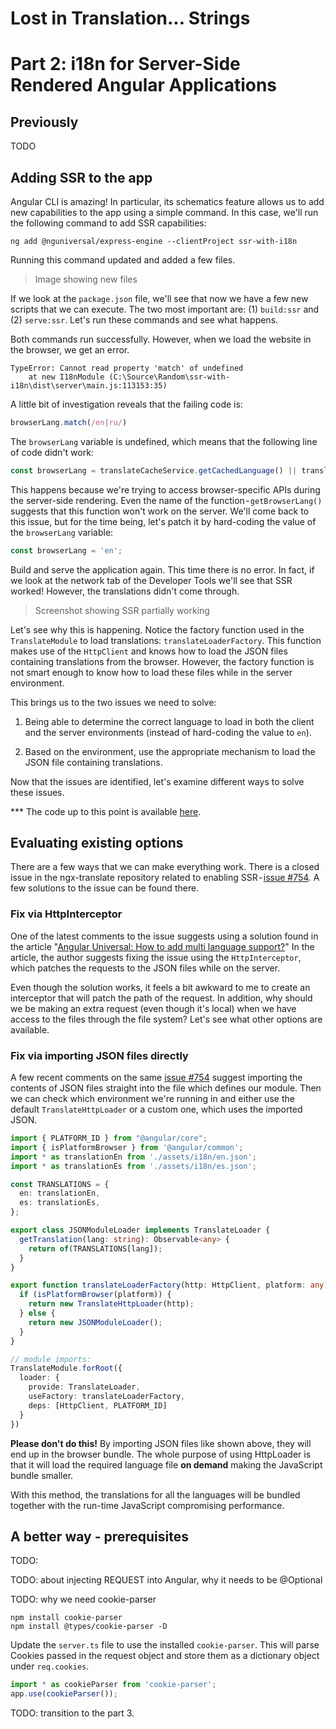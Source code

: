 # Lost in Translation... Strings
# Part 2: i18n for Server-Side Rendered Angular Applications

## Previously
TODO

## Adding SSR to the app

Angular CLI is amazing! In particular, its schematics feature allows us to add new capabilities to the app using a simple command. In this case, we'll run the following command to add SSR capabilities:

```
ng add @nguniversal/express-engine --clientProject ssr-with-i18n
```

Running this command updated and added a few files.

> Image showing new files

If we look at the `package.json` file, we'll see that now we have a few new scripts that we can execute. The two most important are: (1) `build:ssr` and (2) `serve:ssr`. Let's run these commands and see what happens.

Both commands run successfully. However, when we load the website in the browser, we get an error.

```
TypeError: Cannot read property 'match' of undefined
    at new I18nModule (C:\Source\Random\ssr-with-i18n\dist\server\main.js:113153:35)
```

A little bit of investigation reveals that the failing code is:

```ts
browserLang.match(/en|ru/)
```

The `browserLang` variable is undefined, which means that the following line of code didn't work:

```ts
const browserLang = translateCacheService.getCachedLanguage() || translate.getBrowserLang();
```

This happens because we're trying to access browser-specific APIs during the server-side rendering. Even the name of the function - `getBrowserLang()` suggests that this function won't work on the server. We'll come back to this issue, but for the time being, let's patch it by hard-coding the value of the `browserLang` variable:

```ts
const browserLang = 'en';
```

Build and serve the application again. This time there is no error. In fact, if we look at the network tab of the Developer Tools we'll see that SSR worked! However, the translations didn't come through.

> Screenshot showing SSR partially working

Let's see why this is happening. Notice the factory function used in the `TranslateModule` to load translations: `translateLoaderFactory`. This function makes use of the `HttpClient` and knows how to load the JSON files containing translations from the browser. However, the factory function is not smart enough to know how to load these files while in the server environment.

This brings us to the two issues we need to solve:

1. Being able to determine the correct language to load in both the client and the server environments (instead of hard-coding the value to `en`).

2. Based on the environment, use the appropriate mechanism to load the JSON file containing translations.

Now that the issues are identified, let's examine different ways to solve these issues.

*** The code up to this point is available [here](https://medium.com/r/?url=https%3A%2F%2Fgithub.com%2FDmitryEfimenko%2Fssr-with-i18n%2Ftree%2Fstep-3).

## Evaluating existing options

There are a few ways that we can make everything work. There is a closed issue in the ngx-translate repository related to enabling SSR - [issue #754](https://medium.com/r/?url=https%3A%2F%2Fgithub.com%2Fngx-translate%2Fcore%2Fissues%2F754). A few solutions to the issue can be found there.

### Fix via HttpInterceptor

One of the latest comments to the issue suggests using a solution found in the article "[Angular Universal: How to add multi language support?](https://medium.com/r/?url=https%3A%2F%2Fitnext.io%2Fangular-universal-how-to-add-multi-language-support-68d83f6dfc4d)" In the article, the author suggests fixing the issue using the `HttpInterceptor`, which patches the requests to the JSON files while on the server.

Even though the solution works, it feels a bit awkward to me to create an interceptor that will patch the path of the request. In addition, why should we be making an extra request (even though it's local) when we have access to the files through the file system? Let's see what other options are available.

### Fix via importing JSON files directly

A few recent comments on the same [issue #754](https://medium.com/r/?url=https%3A%2F%2Fgithub.com%2Fngx-translate%2Fcore%2Fissues%2F754) suggest importing the contents of JSON files straight into the file which defines our module. Then we can check which environment we're running in and either use the default `TranslateHttpLoader` or a custom one, which uses the imported JSON.

```ts
import { PLATFORM_ID } from "@angular/core";
import { isPlatformBrowser } from '@angular/common';
import * as translationEn from './assets/i18n/en.json';
import * as translationEs from './assets/i18n/es.json';

const TRANSLATIONS = {
  en: translationEn,
  es: translationEs,
};

export class JSONModuleLoader implements TranslateLoader {
  getTranslation(lang: string): Observable<any> {
    return of(TRANSLATIONS[lang]);
  }
}

export function translateLoaderFactory(http: HttpClient, platform: any) {
  if (isPlatformBrowser(platform)) {
    return new TranslateHttpLoader(http);
  } else {
    return new JSONModuleLoader();
  }
}

// module imports:
TranslateModule.forRoot({
  loader: {
    provide: TranslateLoader,
    useFactory: translateLoaderFactory,
    deps: [HttpClient, PLATFORM_ID]
  }
})
```

**Please don't do this!** By importing JSON files like shown above, they will end up in the browser bundle. The whole purpose of using HttpLoader is that it will load the required language file **on demand** making the JavaScript bundle smaller.

With this method, the translations for all the languages will be bundled together with the run-time JavaScript compromising performance.

## A better way - prerequisites
TODO: 

TODO: about injecting REQUEST into Angular, why it needs to be @Optional

TODO: why we need cookie-parser

```
npm install cookie-parser
npm install @types/cookie-parser -D
```

Update the `server.ts` file to use the installed `cookie-parser`. This will parse Cookies passed in the request object and store them as a dictionary object under `req.cookies`.

```ts
import * as cookieParser from 'cookie-parser';
app.use(cookieParser());
```

TODO: transition to the part 3.
